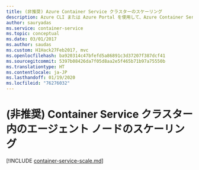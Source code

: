 ```yaml
---
title: (非推奨) Azure Container Service クラスターのスケーリング
description: Azure CLI または Azure Portal を使用して、Azure Container Service で DC/OS、Docker Swarm、または Kubernetes クラスター内のエージェント ノードをスケーリングする方法。
author: sauryadas
ms.service: container-service
ms.topic: conceptual
ms.date: 03/01/2017
ms.author: saudas
ms.custom: H1Hack27Feb2017, mvc
ms.openlocfilehash: ba920314c47bfefd5a86891c3d37207f387dcf41
ms.sourcegitcommit: 5397b08426da7f05d8aa2e5f465b71b97a75550b
ms.translationtype: HT
ms.contentlocale: ja-JP
ms.lasthandoff: 01/19/2020
ms.locfileid: "76276032"
---
```

# <a name="deprecated-scale-agent-nodes-in-a-container-service-cluster"></a>(非推奨) Container Service クラスター内のエージェント ノードのスケーリング

[!INCLUDE [container-service-scale.md](../../../includes/container-service-scale.md)]
